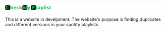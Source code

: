 <h4 align="center">  


![](public/readmeTitle.svg)

</h4>

This is a website in develpment.
The website's purpose is finding duplicates and different versions in your spotify playlists.
